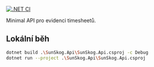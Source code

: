 [![.NET CI](https://github.com/kristinkapetrasova-cmd/SunSkogAB/actions/workflows/dotnet-ci.yml/badge.svg)](https://github.com/kristinkapetrasova-cmd/SunSkogAB/actions/workflows/dotnet-ci.yml)

Minimal API pro evidenci timesheetů.

## Lokální běh

```bash
dotnet build .\SunSkog.Api\SunSkog.Api.csproj -c Debug
dotnet run --project .\SunSkog.Api\SunSkog.Api.csproj
